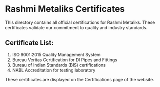 
# Rashmi Metaliks Certificates

This directory contains all official certifications for Rashmi Metaliks. These certificates validate our commitment to quality and industry standards.

## Certificate List:

1. ISO 9001:2015 Quality Management System
2. Bureau Veritas Certification for DI Pipes and Fittings
3. Bureau of Indian Standards (BIS) certifications
4. NABL Accreditation for testing laboratory

These certificates are displayed on the Certifications page of the website.
